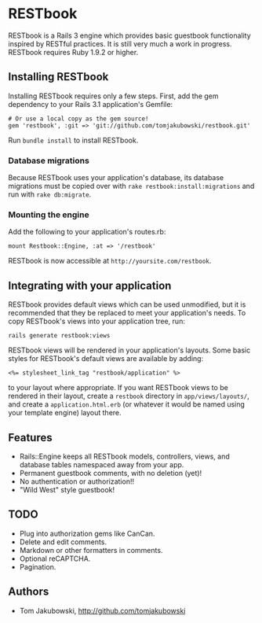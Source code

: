 # RESTbook

RESTbook is a Rails 3 engine which provides basic guestbook functionality
inspired by RESTful practices. It is still very much a work in progress.
RESTbook requires Ruby 1.9.2 or higher. 

## Installing RESTbook

Installing RESTbook requires only a few steps. First, add the gem dependency
to your Rails 3.1 application's Gemfile:

    # Or use a local copy as the gem source!
    gem 'restbook', :git => 'git://github.com/tomjakubowski/restbook.git'
    
Run `bundle install` to install RESTbook.

### Database migrations

Because RESTbook uses your application's database, its database migrations
must be copied over with `rake restbook:install:migrations` and run with `rake db:migrate`.

### Mounting the engine

Add the following to your application's routes.rb:

    mount Restbook::Engine, :at => '/restbook'

RESTbook is now accessible at `http://yoursite.com/restbook`.

## Integrating with your application

RESTbook provides default views which can be used unmodified, but it is
recommended that they be replaced to meet your application's needs. To copy
RESTbook's views into your application tree, run:

    rails generate restbook:views

RESTbook views will be rendered in your application's layouts. Some basic
styles for RESTbook's default views are available by adding:

    <%= stylesheet_link_tag "restbook/application" %>

to your layout where appropriate. If you want RESTbook views to be rendered
in their layout, create a `restbook` directory in `app/views/layouts/`, and
create a `application.html.erb` (or whatever it would be named using your
template engine) layout there.

## Features

- Rails::Engine keeps all RESTbook models, controllers, views, and database
  tables namespaced away from your app.
- Permanent guestbook comments, with no deletion (yet)!
- No authentication or authorization!!
- "Wild West" style guestbook!

## TODO

- Plug into authorization gems like CanCan.
- Delete and edit comments.
- Markdown or other formatters in comments.
- Optional reCAPTCHA.
- Pagination.

## Authors

- Tom Jakubowski, http://github.com/tomjakubowski